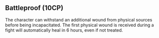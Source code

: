 ## Battleproof (10CP)

The character can withstand an additional wound from physical sources before
being incapacitated. The first physical wound is received during a fight will
automatically heal in 6 hours, even if not treated.
